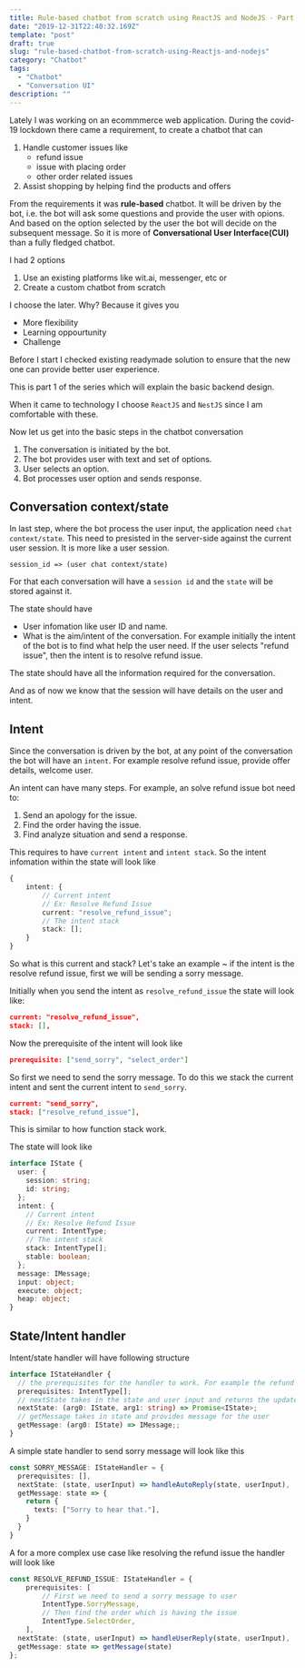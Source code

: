 ```yaml
---
title: Rule-based chatbot from scratch using ReactJS and NodeJS - Part 1
date: "2019-12-31T22:40:32.169Z"
template: "post"
draft: true
slug: "rule-based-chatbot-from-scratch-using-Reactjs-and-nodejs"
category: "Chatbot"
tags:
  - "Chatbot"
  - "Conversation UI"
description: ""
---
```



Lately I was working on an ecommmerce web application. During the covid-19 lockdown there came a requirement, to create a chatbot that can 
1. Handle customer issues like 
   - refund issue
   - issue with placing order 
   - other order related issues  
2. Assist shopping by helping find the products and offers

From the requirements it was **rule-based** chatbot. It will be driven by the bot, i.e. the bot will ask some questions and provide the user with opions. And based on the option selected by the user the bot will decide on the subsequent message. So it is more of **Conversational User Interface(CUI)** than a fully fledged chatbot.

I had 2 options 
1. Use an existing platforms like wit.ai, messenger, etc or
1. Create a custom chatbot from scratch

I choose the later. Why? Because it gives you
- More flexibility
- Learning oppourtunity
- Challenge

Before I start I checked existing readymade solution to ensure that the new one can provide better user experience.

This is part 1 of the series which will explain the basic backend design.

When it came to technology I choose `ReactJS` and `NestJS` since I am comfortable with these.

Now let us get into the basic steps in the chatbot conversation
1. The conversation is initiated by the bot.
2. The bot provides user with text and set of options.
3. User selects an option.
4. Bot processes user option and sends response.

## Conversation context/state

In last step, where the bot process the user input, the application need `chat context/state`. This need to presisted in the server-side against the current user session. It is more like a user session.

```
session_id => (user chat context/state)
```

For that each conversation will have a `session id` and the `state` will be stored against it.

The state should have
- User infomation like user ID and name.
- What is the aim/intent of the conversation. For example initially the intent of the bot is to find what help the user need. If the user selects "refund issue", then the intent is to resolve refund issue.
 
The state should have all the information required for the conversation.

And as of now we know that the session will have details on the user and intent.

## Intent

Since the conversation is driven by the bot, at any point of the conversation the bot will have an `intent`. For example resolve refund issue, provide offer details, welcome user.

An intent can have many steps. For example, an solve refund issue bot need to:
1. Send an apology for the issue.
2. Find the order having the issue.
3. Find analyze situation and send a response.

This requires to have `current intent` and `intent stack`. So the intent infomation within the state will look like

```typescript
{
    intent: {
        // Current intent
        // Ex: Resolve Refund Issue
        current: "resolve_refund_issue";
        // The intent stack
        stack: [];
    }
}
```
So what is this current and stack? Let's take an example ~ if the intent is the resolve refund issue, first we will be sending a sorry message.

Initially when you send the intent as `resolve_refund_issue` the state will look like:
``` json
current: "resolve_refund_issue",
stack: [],
```

Now the prerequisite of the intent will look like 
```json
prerequisite: ["send_sorry", "select_order"]
```

 So first we need to send the sorry message. To do this we stack the current intent and sent the current intent to `send_sorry`.
``` json
current: "send_sorry",
stack: ["resolve_refund_issue"],
```
This is similar to how function stack work.

The state will look like
```typescript
interface IState {
  user: {
    session: string;
    id: string;
  };
  intent: {
    // Current intent
    // Ex: Resolve Refund Issue
    current: IntentType;
    // The intent stack
    stack: IntentType[];
    stable: boolean;
  };
  message: IMessage;
  input: object;
  execute: object;
  heap: object;
}
```


## State/Intent handler

Intent/state handler will have following structure

```typescript
interface IStateHandler {
  // the prerequisites for the handler to work. For example the refund issue requires to send a sorry message and select an order
  prerequisites: IntentType[];
  // nextState takes in the state and user input and returns the updated state
  nextState: (arg0: IState, arg1: string) => Promise<IState>;
  // getMessage takes in state and provides message for the user
  getMessage: (arg0: IState) => IMessage;;
}
```

A simple state handler to send sorry message will look like this

```typescript
const SORRY_MESSAGE: IStateHandler = {
  prerequisites: [],
  nextState: (state, userInput) => handleAutoReply(state, userInput),
  getMessage: state => {
    return {
      texts: ["Sorry to hear that."],
    }
  }
}
```

A for a more complex use case like resolving the refund issue the handler will look like 

```typescript
const RESOLVE_REFUND_ISSUE: IStateHandler = {
    prerequisites: [
        // First we need to send a sorry message to user 
        IntentType.SorryMessage,
        // Then find the order which is having the issue
        IntentType.SelectOrder,
    ],
  nextState: (state, userInput) => handleUserReply(state, userInput),
  getMessage: state => getMessage(state)
};
```
